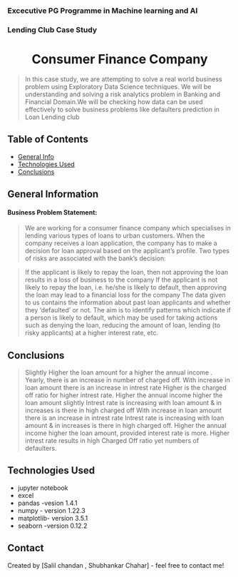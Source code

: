 
###  Excecutive PG Programme in Machine learning and AI
### Lending Club Case Study

# <center> Consumer Finance Company</center>
>In this case study, we are attempting to solve a real world business problem using Exploratory Data Science techniques. We will be understanding and solving a risk analytics problem in Banking and Financial Domain.We will be checking how data can be used effectively to solve business problems like defaulters prediction in Loan Lending club


## Table of Contents
* [General Info](#general-information) 
* [Technologies Used](#Technologies-Used)  
* [Conclusions](#Conclusions)  


## General Information


#### Business Problem Statement:

> We are working for a consumer finance company which specialises in lending various types of loans to urban customers. When the company receives a loan application, the company has to make a decision for loan approval based on the applicant’s profile. Two types of risks are associated with the bank’s decision:

> If the applicant is likely to repay the loan, then not approving the loan results in a loss of business to the company
> If the applicant is not likely to repay the loan, i.e. he/she is likely to default, then approving the loan may lead to a financial loss for the company
> The data given to us contains the information about past loan applicants and whether they ‘defaulted’ or not. The aim is to identify patterns which indicate if a person is likely to default, which may be used for taking actions such as denying the loan, reducing the amount of loan, lending (to risky applicants) at a higher interest rate, etc.


## Conclusions
 


> Slightly Higher the loan amount for a higher the annual income .
> Yearly, there is an increase in number of charged off.
> With increase in loan amount there is an increase in intrest rate
> Higher is the charged off ratio for higher intrest rate.
> Higher the annual income higher the loan amount slightly
> Intrest rate is increasing with loan amount & in increases is there in high charged off
> With increase in loan amount there is an increase in intrest rate
>  Intrest rate is increasing with loan amount & in increases is there in high charged off.
> Higher the annual income higher the loan amount, provided interest rate is more.
> Higher intrest rate results in high Charged Off ratio yet numbers of defaulters.



## Technologies Used
- jupyter notebook
- excel
- pandas -vesion 1.4.1
- numpy - version 1.22.3
- matplotlib- version 3.5.1
- seaborn -version 0.12.2




## Contact
Created by [Salil chandan , Shubhankar Chahar] - feel free to contact me!
